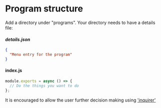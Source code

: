 # Program structure

Add a directory under "programs". Your directory needs to have a details file:

#### _details.json_
```json
{
  "Menu entry for the program"
}
```

#### index.js
```js
module.exports = async () => {
  // Do the things you want to do
};
```

It is encouraged to allow the user further decision making using ['inquirer'](https://www.npmjs.com/package/inquirer)
